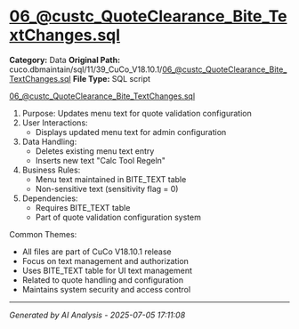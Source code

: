 # 06_@custc_QuoteClearance_Bite_TextChanges.sql

**Category:** Data
**Original Path:** cuco.dbmaintain/sql/11/39_CuCo_V18.10.1/06_@custc_QuoteClearance_Bite_TextChanges.sql
**File Type:** SQL script

06_@custc_QuoteClearance_Bite_TextChanges.sql
1. Purpose: Updates menu text for quote validation configuration
2. User Interactions:
   - Displays updated menu text for admin configuration
3. Data Handling:
   - Deletes existing menu text entry
   - Inserts new text "Calc Tool Regeln"
4. Business Rules:
   - Menu text maintained in BITE_TEXT table
   - Non-sensitive text (sensitivity flag = 0)
5. Dependencies:
   - Requires BITE_TEXT table
   - Part of quote validation configuration system

Common Themes:
- All files are part of CuCo V18.10.1 release
- Focus on text management and authorization
- Uses BITE_TEXT table for UI text management
- Related to quote handling and configuration
- Maintains system security and access control

---
*Generated by AI Analysis - 2025-07-05 17:11:08*
